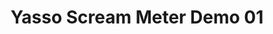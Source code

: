---
layout: default
category: bts
tags: ["cinder","audio"]
video: "https://player.vimeo.com/video/227324969?badge=0&amp;autopause=0&amp;player_id=0&amp;app_id=72231"
title: "Yasso Scream Meter Demo 01"
thumbnail: "https://i.vimeocdn.com/video/647120267_295x166.jpg?r=pad"
---